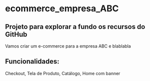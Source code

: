 # ecommerce_empresa_ABC
## Projeto para explorar a fundo os recursos do GitHub ###

Vamos criar um e-commerce para a empresa ABC e blablabla

## Funcionalidades:

Checkout, Tela de Produto, Catálogo, Home com banner